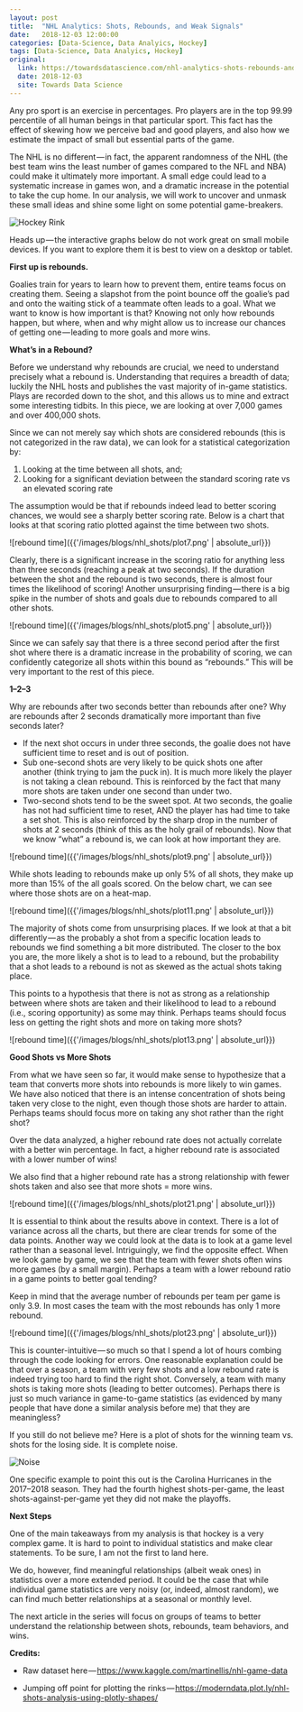 ```yaml
---
layout: post
title:  "NHL Analytics: Shots, Rebounds, and Weak Signals"
date:   2018-12-03 12:00:00
categories: [Data-Science, Data Analyics, Hockey]
tags: [Data-Science, Data Analyics, Hockey]
original:
  link: https://towardsdatascience.com/nhl-analytics-shots-rebounds-and-weak-signals-c293ba8c635f
  date: 2018-12-03
  site: Towards Data Science
---
```

Any pro sport is an exercise in percentages. Pro players are in the top 99.99 percentile of all human beings in that particular sport. This fact has the effect of skewing how we perceive bad and good players, and also how we estimate the impact of small but essential parts of the game.

The NHL is no different — in fact, the apparent randomness of the NHL (the best team wins the least number of games compared to the NFL and NBA) could make it ultimately more important. A small edge could lead to a systematic increase in games won, and a dramatic increase in the potential to take the cup home. In our analysis, we will work to uncover and unmask these small ideas and shine some light on some potential game-breakers.

![Hockey Rink](https://cdn-images-1.medium.com/max/800/1*utwCg566ehvG19PtfnNcVg.jpeg)

Heads up — the interactive graphs below do not work great on small mobile devices. If you want to explore them it is best to view on a desktop or tablet.

**First up is rebounds.**

Goalies train for years to learn how to prevent them, entire teams focus on creating them. Seeing a slapshot from the point bounce off the goalie’s pad and onto the waiting stick of a teammate often leads to a goal. What we want to know is how important is that? Knowing not only how rebounds happen, but where, when and why might allow us to increase our chances of getting one — leading to more goals and more wins.

**What’s in a Rebound?**

Before we understand why rebounds are crucial, we need to understand precisely what a rebound is. Understanding that requires a breadth of data; luckily the NHL hosts and publishes the vast majority of in-game statistics. Plays are recorded down to the shot, and this allows us to mine and extract some interesting tidbits. In this piece, we are looking at over 7,000 games and over 400,000 shots.

Since we can not merely say which shots are considered rebounds (this is not categorized in the raw data), we can look for a statistical categorization by:

1. Looking at the time between all shots, and;
2. Looking for a significant deviation between the standard scoring rate vs an elevated scoring rate

The assumption would be that if rebounds indeed lead to better scoring chances, we would see a sharply better scoring rate. Below is a chart that looks at that scoring ratio plotted against the time between two shots.

<!-- {% include helpers/iframe.html url="https://plot.ly/~jes-moore/7.embed?showlink=false&modebar=false&width=100%" width="100%" height="400" %} -->
![rebound time]({{'/images/blogs/nhl_shots/plot7.png' | absolute_url}})

Clearly, there is a significant increase in the scoring ratio for anything less than three seconds (reaching a peak at two seconds). If the duration between the shot and the rebound is two seconds, there is almost four times the likelihood of scoring! Another unsurprising finding — there is a big spike in the number of shots and goals due to rebounds compared to all other shots.


<!-- {% include helpers/iframe.html url="https://plot.ly/~jes-moore/5.embed?showlink=false&modebar=false&width=100%" width="100%" height="400" %} -->
![rebound time]({{'/images/blogs/nhl_shots/plot5.png' | absolute_url}})

Since we can safely say that there is a three second period after the first shot where there is a dramatic increase in the probability of scoring, we can confidently categorize all shots within this bound as “rebounds.” This will be very important to the rest of this piece.

**1–2–3**

Why are rebounds after two seconds better than rebounds after one? Why are rebounds after 2 seconds dramatically more important than five seconds later?

* If the next shot occurs in under three seconds, the goalie does not have sufficient time to reset and is out of position.
* Sub one-second shots are very likely to be quick shots one after another (think trying to jam the puck in). It is much more likely the player is not taking a clean rebound. This is reinforced by the fact that many more shots are taken under one second than under two.
* Two-second shots tend to be the sweet spot. At two seconds, the goalie has not had sufficient time to reset, AND the player has had time to take a set shot. This is also reinforced by the sharp drop in the number of shots at 2 seconds (think of this as the holy grail of rebounds).
Now that we know “what” a rebound is, we can look at how important they are.

<!-- {% include helpers/iframe.html url="https://plot.ly/~jes-moore/9.embed?showlink=false&modebar=false&width=100%&scrollZoom=false&layout.dragmode=false" width="100%" height="400" %} -->
![rebound time]({{'/images/blogs/nhl_shots/plot9.png' | absolute_url}})

While shots leading to rebounds make up only 5% of all shots, they make up more than 15% of the all goals scored. On the below chart, we can see where those shots are on a heat-map.

<!-- {% include helpers/iframe.html url="https://plot.ly/~jes-moore/11.embed?showlink=false&modebar=false&width=100%" width="100%" height="900" %} -->
![rebound time]({{'/images/blogs/nhl_shots/plot11.png' | absolute_url}})

The majority of shots come from unsurprising places. If we look at that a bit differently — as the probably a shot from a specific location leads to rebounds we find something a bit more distributed. The closer to the box you are, the more likely a shot is to lead to a rebound, but the probability that a shot leads to a rebound is not as skewed as the actual shots taking place.

This points to a hypothesis that there is not as strong as a relationship between where shots are taken and their likelihood to lead to a rebound (i.e., scoring opportunity) as some may think. Perhaps teams should focus less on getting the right shots and more on taking more shots?

<!-- {% include helpers/iframe.html url="https://plot.ly/~jes-moore/13.embed?showlink=false&modebar=false&width=100%" width="100%" height="900" %} -->
![rebound time]({{'/images/blogs/nhl_shots/plot13.png' | absolute_url}})

**Good Shots vs More Shots**

From what we have seen so far, it would make sense to hypothesize that a team that converts more shots into rebounds is more likely to win games. We have also noticed that there is an intense concentration of shots being taken very close to the night, even though those shots are harder to attain. Perhaps teams should focus more on taking any shot rather than the right shot?

Over the data analyzed, a higher rebound rate does not actually correlate with a better win percentage. In fact, a higher rebound rate is associated with a lower number of wins!

We also find that a higher rebound rate has a strong relationship with fewer shots taken and also see that more shots = more wins.

<!-- {% include helpers/iframe.html url="https://plot.ly/~jes-moore/21.embed?showlink=false&modebar=false&width=100%" width="100%" height="400" %} -->
![rebound time]({{'/images/blogs/nhl_shots/plot21.png' | absolute_url}})

It is essential to think about the results above in context. There is a lot of variance across all the charts, but there are clear trends for some of the data points. Another way we could look at the data is to look at a game level rather than a seasonal level. Intriguingly, we find the opposite effect. When we look game by game, we see that the team with fewer shots often wins more games (by a small margin). Perhaps a team with a lower rebound ratio in a game points to better goal tending?

Keep in mind that the average number of rebounds per team per game is only 3.9. In most cases the team with the most rebounds has only 1 more rebound.

<!-- {% include helpers/iframe.html url="https://plot.ly/~jes-moore/23.embed?showlink=false&modebar=false&width=100%" width="100%" height="400" %} -->
![rebound time]({{'/images/blogs/nhl_shots/plot23.png' | absolute_url}})

This is counter-intuitive — so much so that I spend a lot of hours combing through the code looking for errors. One reasonable explanation could be that over a season, a team with very few shots and a low rebound rate is indeed trying too hard to find the right shot. Conversely, a team with many shots is taking more shots (leading to better outcomes). Perhaps there is just so much variance in game-to-game statistics (as evidenced by many people that have done a similar analysis before me) that they are meaningless?

If you still do not believe me? Here is a plot of shots for the winning team vs. shots for the losing side. It is complete noise.

![Noise](https://cdn-images-1.medium.com/max/800/1*9sAi2eFTCHy-jr0gAMm_gg.png)

One specific example to point this out is the Carolina Hurricanes in the 2017–2018 season. They had the fourth highest shots-per-game, the least shots-against-per-game yet they did not make the playoffs.

**Next Steps**

One of the main takeaways from my analysis is that hockey is a very complex game. It is hard to point to individual statistics and make clear statements. To be sure, I am not the first to land here.

We do, however, find meaningful relationships (albeit weak ones) in statistics over a more extended period. It could be the case that while individual game statistics are very noisy (or, indeed, almost random), we can find much better relationships at a seasonal or monthly level.

The next article in the series will focus on groups of teams to better understand the relationship between shots, rebounds, team behaviors, and wins.

**Credits:**

* Raw dataset here — https://www.kaggle.com/martinellis/nhl-game-data

* Jumping off point for plotting the rinks — https://moderndata.plot.ly/nhl-shots-analysis-using-plotly-shapes/
